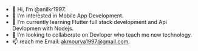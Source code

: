 - 👋 Hi, I’m @anilkr1997.
- 👀 I’m interested in Mobile App Development.
- 🌱 I’m currently learning Flutter full stack development and Api Devlopmen with Nodejs.
- 💞️ I’m looking to collaborate on Devloper who teach me new technology.
- 📫 reach me Email: akmourya1997@gmail.com.

<!---
anilkr1997/anilkr1997 is a ✨ special ✨ repository because its `README.md` (this file) appears on your GitHub profile.
You can click the Preview link to take a look at your changes.
--->
